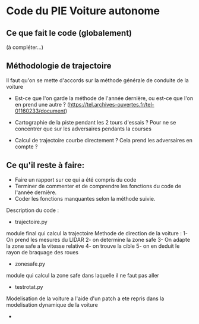 # Code du PIE Voiture autonome


## Ce que fait le code (globalement)

(à compléter...)


## Méthodologie de trajectoire

Il faut qu'on se mette d'accords sur la méthode générale de conduite de la voiture

- Est-ce que l'on garde la méthode de l'année dernière, ou est-ce que l'on en prend une autre ?
(https://tel.archives-ouvertes.fr/tel-01160233/document)


- Cartographie de la piste pendant les 2 tours d'essais ? Pour ne se concentrer que sur les adversaires pendants la courses
- Calcul de trajectoire courbe directement ? Cela prend les adversaires en compte ?



## Ce qu'il reste à faire:

- Faire un rapport sur ce qui a été compris du code
- Terminer de commenter et de comprendre les fonctions du code de l'année dernière.
- Coder les fonctions manquantes selon la méthode suivie.



Description du code :

- trajectoire.py

module final qui calcul la trajectoire 
Methode de direction de la voiture : 
	1- On prend les mesures du LIDAR
	2- on determine la zone safe 
	3- On adapte la zone safe a la vitesse relative 
	4- on trouve la cible 
	5- on en deduit le rayon de braquage des roues 


- zonesafe.py

module qui calcul la zone safe dans laquelle il ne faut pas aller 

- testrotat.py

Modelisation de la voiture a l'aide d'un patch 
a ete repris dans la modelisation dynamique de la voiture 

- 
